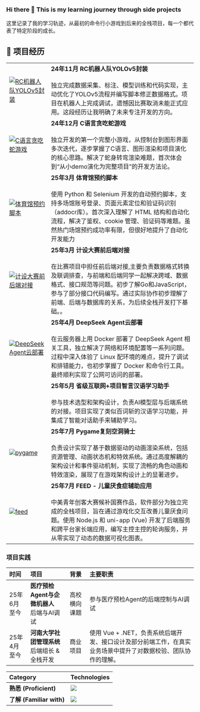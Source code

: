 ### Hi there 👋 This is my learning journey through side projects

这里记录了我的学习轨迹，从最初的命令行小游戏到后来的全栈项目，每一个都代表了特定阶段的成长。

## 🚀 项目经历
| |  |
|---|---|
| [![RC机器人队YOLOv5封装](https://github-readme-stats.vercel.app/api/pin/?username=jadeproheshan&repo=yolo-practice&theme=buefy)](https://github.com/jadeproheshan/yolo-practice.git)     | **24年11月 RC机器人队YOLOv5封装** <br><br> 独立完成数据采集、标注、模型训练和代码实现，主动优化了YOLOv5流程并编写脚本修正数据格式。项目在机器人上完成调试，遗憾因比赛取消未能正式应用。这段经历让我明确了未来专注开发的方向。 |
| [![C语言贪吃蛇游戏](https://github-readme-stats.vercel.app/api/pin/?username=jadeproheshan&repo=easysnake&theme=buefy)](https://github.com/jadeproheshan/easysnake) | **24年12月 C语言贪吃蛇游戏** <br><br> 独立开发的第一个完整小游戏，从控制台到图形界面多次迭代，逐步掌握了C语言、图形渲染和项目演化的核心思路。解决了蛇身转弯渲染难题，首次体会到“从小demo演化为完整项目”的开发方法论。 |
| [![体育馆预约脚本](https://github-readme-stats.vercel.app/api/pin/?username=script-develop&repo=XMU_Reservation-script&theme=buefy)](https://github.com/script-develop/XMU_Reservation-script) | **25年3月 体育馆预约脚本** <br><br> 使用 Python 和 Selenium 开发的自动预约脚本，支持多场馆账号登录、页面元素定位和验证码识别（addocr库）。首次深入理解了 HTML 结构和自动化流程，解决了鉴权、cookie 管理、验证码等难题。虽然热门场馆预约成功率有限，但很好地提升了自动化开发能力 |
| [![计设大赛前后端对接](https://github-readme-stats.vercel.app/api/pin/?username=JustinSparrrow&repo=IOOI-EmotionEgg&theme=buefy)](https://github.com/JustinSparrrow/IOOI-EmotionEgg/tree/2025-jsjds) | **25年3月 计设大赛前后端对接** <br><br> 在比赛项目中担任前后端对接,主要负责数据格式转换及联调排查，与前端和后端同学一起解决跨域、数据格式、接口规范等问题。初步了解Go和JavaScript，参与了部分接口代码编写。通过实际协作初步理解了前端、后端与数据库的关系，为后续全栈开发打下基础。。 |
| [![DeepSeek Agent云部署](https://github-readme-stats.vercel.app/api/pin/?username=jadeproheshan&repo=ME&theme=buefy)](https://github.com/jadeproheshan/easysnake) | **25年4月 DeepSeek Agent云部署** <br><br> 在云服务器上用 Docker 部署了 DeepSeek Agent 相关工具，独立解决了网络和环境配置等一系列问题。过程中深入体验了 Linux 配环境的难点，提升了调试和排错能力，也初步掌握了 Docker 和命令行工具。最终顺利实现了公网可访问的部署。 |
| | **25年5月 省级互联网+项目智言汉语学习助手** <br><br> 参与技术选型和架构设计，负责AI模型层与后端系统的对接。项目实现了类似百词斩的汉语学习功能，并集成了智能对话助手来辅助学习。 |
|  [![pygame](https://github-readme-stats.vercel.app/api/pin/?username=ForHT&repo=Hollow-Knight&theme=buefy)](https://github.com/ForHT/Hollow-Knight) | **25年7月 Pygame复刻空洞骑士** <br><br> 负责设计实现了基于数据驱动的动画渲染系统，包括资源管理、动画状态机和特效系统。通过高度解耦的架构设计和事件驱动机制，实现了流畅的角色动画和特效渲染，展现了在游戏架构设计上的显著进步。 |
| [![feed](https://github-readme-stats.vercel.app/api/pin/?username=jadeproheshan&repo=ME&theme=buefy)](https://github.com/jadeproheshan/ME#feed-app) | **25年7月 FEED - 儿童厌食症辅助应用** <br><br> 中美青年创客大赛候补国赛作品，软件部分为独立完成的全栈项目，旨在通过游戏化交互改善儿童厌食问题。使用 Node.js 和 uni-app (Vue) 开发了后端服务和跨平台家长端应用，编写主控主控的轮询服务，并从零实现了动态的数据可视化图表。 |

### 项目实践
| 时间 | 项目 |  背景 | 主要职责 |
| :--- | :--- | :--- | :--- |
| 25年6月至今 | **医疗预检Agent与企微机器人** <br> 后端与AI调试 | 高校横向课题 | 参与医疗预检Agent的后端控制与AI调试|
| 25年4月至今 | **河南大学社团管理系统** <br> 后端组长 & 全栈开发 | 商业项目 | 使用 Vue + .NET，负责系统后端开发、接口设计及部分前端工作，在真实业务场景中提升了对数据校验、团队协作的理解。 |

| Category | Technologies |
| :--- | :--- |
| **熟悉 (Proficient)** | <img src="https://skillicons.dev/icons?i=python,vue,nodejs,javascript,express,git,docker" /> |
| **了解 (Familiar with)** | <img src="https://skillicons.dev/icons?i=c,go,cs,dotnet,linux" /> |






